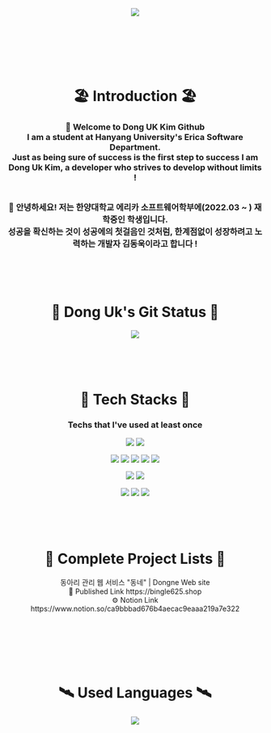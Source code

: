 <p align="center">
<img src="https://capsule-render.vercel.app/api?type=Waving&color=33FFFF&height=300&section=header&text=Dong%20Uk's%20Github%20🏄&fontSize=80" />
</p><br/><br/><br/><br/><br/>

<h1 align="center">🏖 Introduction 🏖</h1>
<h3 align="center"> 👋 Welcome to Dong UK Kim Github </br>
I am a student at Hanyang University's Erica Software Department.</br>
Just as being sure of success is the first step to success
I am Dong Uk Kim, a developer who strives to develop without limits ! </br></br>

👋 안녕하세요! 저는 한양대학교 에리카 소프트웨어학부에(2022.03 ~ ) 재학중인 학생입니다. </br>
성공을 확신하는 것이 성공에의 첫걸음인 것처럼, 한계점없이 성장하려고 노력하는 개발자 김동욱이라고 합니다 ! </h3>
</br></br></br>


<h1 align="center">🚋 Dong Uk's Git Status 🚋</h1>
<p align="center">
<img src="https://github-readme-stats.vercel.app/api?username=UnivDonguk22&theme=blue-green"/>
</p>

</br></br><br/>

<h1 align="center"> 🚀 Tech Stacks 🚀 </h1>

<h3 align="center"> Techs that I've used at least once </h3>

<p align="center">
<img src="https://img.shields.io/badge/Python-3766AB?style=flat-square&logo=Python&logoColor=white"/> <img src="https://img.shields.io/badge/C-A8B9CC?style=flat-square&logo=C&logoColor=white"/> </br>

<p align="center">
<img src="https://img.shields.io/badge/AWS-232F3E?style=flat-square&logo=Amazon AWS&logoColor=white"/> <img src="https://img.shields.io/badge/MySQL-4479A1?style=flat-square&logo=MySQL&logoColor=white"/>
<img src="https://img.shields.io/badge/Node.js-339933?style=flat-square&logo=Node.js&logoColor=white"/> <img src="https://img.shields.io/badge/Express-000000?style=flat-square&logo=Express&logoColor=white"/> <img src="https://img.shields.io/badge/NGINX-009639?style=flat-square&logo=NGINX&logoColor=white"/> </br>

<p align="center">
<img src="https://img.shields.io/badge/Postman-FF6C37?style=flat-square&logo=Postman&logoColor=white"/> <img src="https://img.shields.io/badge/Swagger-85EA2D?style=flat-square&logo=Swagger&logoColor=white"/> </br>

<p align="center">
<img src="https://img.shields.io/badge/Notion-000000?style=flat-square&logo=Notion&logoColor=white"/> <img src="https://img.shields.io/badge/Slack-4A154B?style=flat-square&logo=Slack&logoColor=white"/> <img src="https://img.shields.io/badge/Figma-232F3E?style=flat-square&logo=Figma&logoColor=white"/> </p>
</br></br></br>


<h1 align="center">🌉 Complete Project Lists 🌉</h1>
<p align="center"> 동아리 관리 웹 서비스 "동네" | Dongne Web site </br> 
📢 Published Link https://bingle625.shop </br>
⚙️ Notion Link https://www.notion.so/ca9bbbad676b4aecac9eaaa219a7e322 </p>
</br></br></br></br></br>

<h1 align="center">🛰 Used Languages 🛰</h1>

<p align="center">
<img src="https://github-readme-stats.vercel.app/api/top-langs/?username=UnivDonguk22&layout=compact&theme=vision-friendly-dark&langs_count=3"/>
</p>
